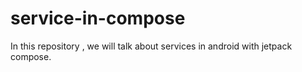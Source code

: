 # service-in-compose

In this repository , we will talk about services in android with jetpack compose.
